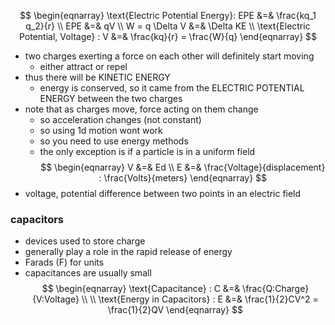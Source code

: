 $$
\begin{eqnarray}
\text{Electric Potential Energy}: EPE &=& \frac{kq_1 q_2}{r} \\
EPE &=& qV \\
W = q \Delta V &=& \Delta KE \\
\text{Electric Potential, Voltage} : V &=& \frac{kq}{r} = \frac{W}{q}
\end{eqnarray}
$$
* two charges exerting a force on each other will definitely start moving
	* either attract or repel
* thus there will be KINETIC ENERGY
	* energy is conserved, so it came from the ELECTRIC POTENTIAL ENERGY between the two charges
* note that as charges move, force acting on them change
	* so acceleration changes (not constant)
	* so using 1d motion wont work
	* so you need to use energy methods
	* the only exception is if a particle is in a uniform field
$$
\begin{eqnarray}
V &=& Ed \\
E &=& \frac{Voltage}{displacement} : \frac{Volts}{meters} 
\end{eqnarray}
$$
* voltage, potential difference between two points in an electric field
### capacitors
* devices used to store charge
* generally play a role in the rapid release of energy
* Farads (F) for units
* capacitances are usually small
$$
\begin{eqnarray}
\text{Capacitance} : C &=& \frac{Q:Charge}{V:Voltage} \\ \\
\text{Energy in Capacitors} : E &=& \frac{1}{2}CV^2 = \frac{1}{2}QV
\end{eqnarray}
$$